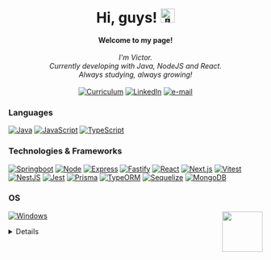 <h1 align="center">Hi, guys! <img src="https://www.pngkit.com/png/full/642-6425255_the-neighbourhood-logo-png.png" width="28px" alt="👋"></h1>


<p align="center">
    <b>Welcome to my page!</b><br><br>
    <i>
        I'm Victor.<br>
        Currently developing with Java, NodeJS and React.<br>
        Always studying, always growing!<br>
    </i><br>
    <a href="https://drive.google.com/file/d/1HdHjL1I5wIz8PYXZnrttuOWLYE8y8_4o/view?usp=sharing" text-decoration:none><img src="https://img.shields.io/badge/Curriculum-6b3fa0?style=for-the-badge&logo=google-cloud&logoColor=white" alt="Curriculum"></a>
    <a href="https://www.linkedin.com/in/victorheshiki/" text-decoration:none><img src="https://img.shields.io/badge/LinkedIn-6b3fa0?style=for-the-badge&logo=LinkedIn&logoColor=white" alt="LinkedIn"></a>
    <a href="mailto:vs_heshiki@hotmail.com"><img src="https://img.shields.io/badge/-Email-6b3fa0?style=for-the-badge&logo=gmail&logoColor=white" alt="e-mail"></a>
</p>

### Languages
[![Java](https://img.shields.io/badge/java-black?style=for-the-badge&logo=openjdk)](https://github.com/VS-Heshiki)
[![JavaScript](https://img.shields.io/badge/javascript-black?style=for-the-badge&logo=javascript)](https://github.com/VS-Heshiki)
[![TypeScript](https://img.shields.io/badge/typescript-black?style=for-the-badge&logo=typescript)](https://github.com/VS-Heshiki)

### Technologies & Frameworks
[![Springboot](https://img.shields.io/badge/spring-black?style=for-the-badge&logo=spring)](https://github.com/VS-Heshiki)
[![Node](https://img.shields.io/badge/node.js-black?style=for-the-badge&logo=node.js)](https://github.com/VS-Heshiki)
[![Express](https://img.shields.io/badge/express-black?style=for-the-badge&logo=express)](https://github.com/VS-Heshiki)
[![Fastify](https://img.shields.io/badge/fastify-black?style=for-the-badge&logo=fastify)](https://github.com/VS-Heshiki)
[![React](https://img.shields.io/badge/react.js-black?style=for-the-badge&logo=react)](https://github.com/VS-Heshiki)
[![Next.js](https://img.shields.io/badge/next.js-black?style=for-the-badge&logo=next.js)](https://github.com/VS-Heshiki)
[![Vitest](https://img.shields.io/badge/vitest-black?style=for-the-badge&logo=vitest)](https://github.com/VS-Heshiki)
[![NestJS](https://img.shields.io/badge/nestjs-black?style=for-the-badge&logo=nestjs)](https://github.com/VS-Heshiki)
[![Jest](https://img.shields.io/badge/jest-black?style=for-the-badge&logo=jest)](https://github.com/VS-Heshiki)
[![Prisma](https://img.shields.io/badge/prisma-black?style=for-the-badge&logo=prisma)](https://github.com/VS-Heshiki)
[![TypeORM](https://img.shields.io/badge/typeorm-black?style=for-the-badge&logo=typeorm)](https://github.com/VS-Heshiki)
[![Sequelize](https://img.shields.io/badge/sequelize-black?style=for-the-badge&logo=sequelize)](https://github.com/VS-Heshiki)
[![MongoDB](https://img.shields.io/badge/mongodb-black?style=for-the-badge&logo=mongodb)](https://github.com/VS-Heshiki)

### OS
[![Windows](https://img.shields.io/badge/Windows-black?style=for-the-badge&logo=Windows)](https://github.com/VS-Heshiki)
<a href="#"><img align='right' src='https://media.tenor.com/fYg91qBpDdgAAAAi/bongo-cat-transparent.gif' width='80'></a>

<details>
<p align="center">
  <a href="https://github.com/VS-Heshiki">
    <img src="http://github-profile-summary-cards.vercel.app/api/cards/profile-details?username=VS-Heshiki&theme=discord_old_blurple" />
  </a>
  <a href="https://github.com/VS-Heshiki">
    <img src="http://github-profile-summary-cards.vercel.app/api/cards/most-commit-language?username=VS-Heshiki&theme=discord_old_blurple" />
  </a>
  <a href="https://github.com/VS-Heshiki">
    <img src="http://github-profile-summary-cards.vercel.app/api/cards/stats?username=VS-Heshiki&theme=discord_old_blurple" />
  </a>
  <a href="https://github.com/VS-Heshiki">
    <img src="http://github-profile-summary-cards.vercel.app/api/cards/productive-time?username=VS-Heshiki&theme=discord_old_blurple&utcOffset=8" />
  </a>
</p>
</details>
